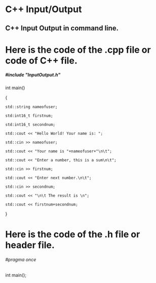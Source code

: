 # C++ Input/Output

## C++ Input Output in command line.

# Here is the code of the .cpp file or code of C++ file.

##### #include "InputOutput.h"

int main()
    
{
    
    std::string nameofuser;
    
    std:int16_t firstnum;
    
    std:int16_t secondnum;
    
    std::cout << "Hello World! Your name is: ";
    
    std::cin >> nameofuser;
    
    std::cout << "Your name is "+nameofuser+"\n\t";
    
    std::cout << "Enter a number, this is a sum\n\t";
    
    std::cin >> firstnum;
    
    std::cout << "Enter next number.\n\t";
    
    std::cin >> secondnum;
    
    std::cout << "\n\t The result is \n";
    
    std::cout << firstnum+secondnum;
    
}
    
  
# Here is the code of the .h file or header file.
  
###### #pragma once

int main();

	
